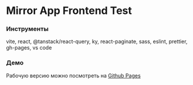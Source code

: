 # Mirror App Frontend Test

### Инструменты

vite, react, @tanstack/react-query, ky, react-paginate, sass, eslint, prettier, gh-pages, vs code

### Демо

Рабочую версию можно посмотреть на [Github Pages](https://gakuseis.github.io/mirror-app-frontend-test/)
